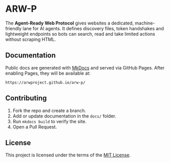 # ARW-P

The **Agent-Ready Web Protocol** gives websites a dedicated, machine-friendly lane for AI agents. It defines discovery files, token handshakes and lightweight endpoints so bots can search, read and take limited actions without scraping HTML.

## Documentation
Public docs are generated with [MkDocs](https://www.mkdocs.org/) and served via GitHub Pages. After enabling Pages, they will be available at:
```
https://arwproject.github.io/arw-p/
```

## Contributing
1. Fork the repo and create a branch.
2. Add or update documentation in the `docs/` folder.
3. Run `mkdocs build` to verify the site.
4. Open a Pull Request.

## License
This project is licensed under the terms of the [MIT License](LICENSE).
